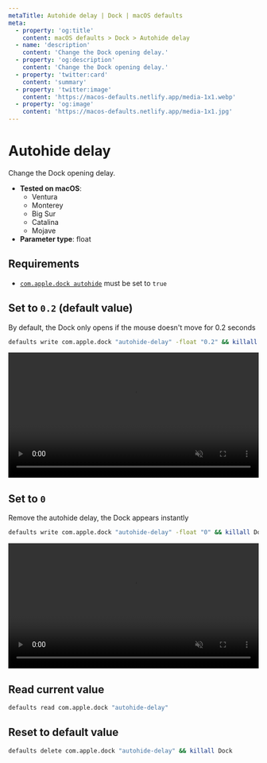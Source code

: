 ```yaml
---
metaTitle: Autohide delay | Dock | macOS defaults
meta:
  - property: 'og:title'
    content: macOS defaults > Dock > Autohide delay
  - name: 'description'
    content: 'Change the Dock opening delay.'
  - property: 'og:description'
    content: 'Change the Dock opening delay.'
  - property: 'twitter:card'
    content: 'summary'
  - property: 'twitter:image'
    content: 'https://macos-defaults.netlify.app/media-1x1.webp'
  - property: 'og:image'
    content: 'https://macos-defaults.netlify.app/media-1x1.jpg'
---
```


# Autohide delay

Change the Dock opening delay.

<!-- break lists -->

- **Tested on macOS**:
  - Ventura
  - Monterey
  - Big Sur
  - Catalina
  - Mojave
- **Parameter type**: float

## Requirements

- [`com.apple.dock autohide`](../../dock/autohide.html#set-to-true) must be set to `true`

## Set to `0.2` (default value)

By default, the Dock only opens if the mouse doesn't move for 0.2 seconds

```bash
defaults write com.apple.dock "autohide-delay" -float "0.2" && killall Dock
```

<video autoplay loop muted playsinline width="742" height="202" style="max-width: 100%; height: auto">
  <source src="./dock-autohide-delay-0.5.mp4" type="video/mp4">
  Example output with value set to 0.2
</video>

## Set to `0`

Remove the autohide delay, the Dock appears instantly

```bash
defaults write com.apple.dock "autohide-delay" -float "0" && killall Dock
```

<video autoplay loop muted playsinline width="742" height="202" style="max-width: 100%; height: auto">
  <source src="./dock-autohide-delay-0.mp4" type="video/mp4">
  Example output with value set to 0
</video>

## Read current value

```bash
defaults read com.apple.dock "autohide-delay"
```

## Reset to default value

```bash
defaults delete com.apple.dock "autohide-delay" && killall Dock
```
